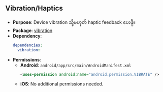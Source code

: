 ## Vibration/Haptics

- **Purpose**: Device vibration သို့မဟုတ် haptic feedback ပေးဖို့။
- **Package**: [vibration](https://pub.dev/packages/vibration)
- **Dependency**:
  ```yaml
  dependencies:
    vibration:
  ```
- **Permissions**:
  - **Android**: `android/app/src/main/AndroidManifest.xml`
    ```xml
    <uses-permission android:name="android.permission.VIBRATE" />
    ```
  - **iOS**: No additional permissions needed.
